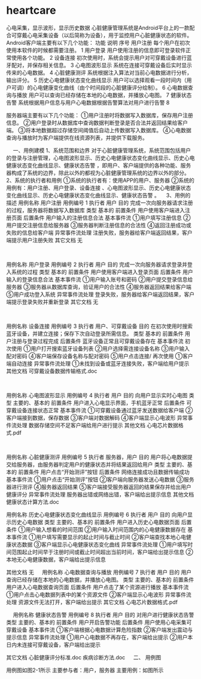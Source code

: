 heartcare
=========

心电采集，显示波形，显示历史数据
心脏健康管理系统是Android平台上的一款配合可穿戴心电采集设备（以后简称为设备），用于监控用户心脏健康状态的软件。Android客户端主要有以下几个功能：
功能	说明	序号
用户注册	每个用户在初次使用本软件的时候都需要注册。	1
用户登录	用户使用注册的信息即可登录软件正常使用各个功能。	2
设备连接	初次使用时，系统会提示用户对可穿戴设备进行蓝牙配对，并保存相关信息。	3
心电图波形显示	系统在连接可穿戴设备后实时显示传来的心电数据。	4
心脏健康测评	系统根据注入算法对当前心电数据进行分析，输出评分。	5
历史心电健康状态变化曲线显示	用户可以选择观看一段时间内（用户可调）的心电健康变化曲线（由个时间段的心脏健康评分绘制）。	6
心电数据查询与播放	用户可以查询已经存储在本地的心电数据，并播放心电图。	7
健康状态告警 	系统根据用户信息与用户心电数据根据告警算法对用户进行告警	8




服务器端主要有以下几个功能：
①用户注册时将数据写入数据库，保存用户注册信息。
②用户登录时从数据库中查询数据判断登录是否合法并返回结果给客户端。
③将本地数据超过存储空间阈值后自动上传数据写入数据库。
④心电数据查询与播放时为客户端提供在线资源列表，并提供下载服务。



 
一、用例建模
1、系统范围和边界
对于心脏健康管理系统，系统范围包括用户的登录与注册管理，心电图波形显示、历史心电健康状态变化曲线显示、历史心电健康状态变化曲线显示、健康状态告警 ，即用户、客户端提供的各种功能、服务器构成了系统的边界，除此以外的都视为心脏健康管理系统的边界以外的部分。
2、系统的执行者和用例
①系统的执行者有：使用APP的用户、服务器
②系统的用例有：用户注册、用户登录、设备连接 、心电图波形显示、历史心电健康状态变化曲线显示、历史心电健康状态变化曲线显示、健康状态告警 。 
3、用例的描述
用例名称	用户注册
用例编号	1
执行者	用户
目的	完成一次向服务器请求注册的过程，服务器将数据写入数据库
类型	基本的
前置条件	用户使用客户端进入注册页面
后置条件	用户输入的注册信息合法
基本事件流	①用户填写注册信息
②用户提交注册信息给服务器
③服务器判断注册信息的合法性
④返回注册成功或失败的信息给客户端
异常事件流处理
	注册失败，服务器给客户端返回结果，客户端提示用户注册失败
其它文档	无

 

用例名称	用户登录
用例编号	2
执行者	用户
目的	完成一次向服务器请求登录并登入系统的过程
类型	基本的
前置条件	用户使用客户端进入登录页面
后置条件	用户输入的登录信息合法
基本事件流
	①用户输入账号和密码
②用户提交登录信息给服务器
③服务器从数据库查询，验证用户的合法性
④服务器返回结果给客户端
⑤用户成功登入系统
异常事件流处理
	登录失败，服务器给客户端返回结果，客户端提示登录失败并重新登录
其它文档	无

 

用例名称	设备连接
用例编号	3
执行者	用户、可穿戴设备
目的	在初次使用时搜索蓝牙设备，并建立连接；保存下次自动登录所需信息。
类型	基本的
前置条件	用户注册与登录过程完成
后置条件	蓝牙设备正常且可穿戴设备存在
基本事件流	初次使用
①用户打开搜索蓝牙设备列表
②用户选择需连接设备名称
③用户输入配对密码
④客户端保存设备名称与配对密码
⑤用户点击连接/
再次使用
①客户端自动连接
异常事件流处理
	①未找到设备或蓝牙连接失败，客户端给用户提示
其他文档	 可穿戴设备数据传输格式.doc


 

用例名称	心电图波形显示
用例编号	4
执行者	用户
目的	向用户显示实时心电图
类型	主要的、基本的
前置条件	用户进入心电显示界面，手机蓝牙正常
后置条件	可穿戴设备连接状态正常
基本事件流	①可穿戴设备通过蓝牙发送数据给客户端
②客户端接到数据，保存数据
③客户端对数据解码
④客户端显示心电波形
异常事件流处理
	数据存储空间不足客户端给用户进行提示
其他文档
	心电芯片数据格式.pdf

 

用例名称	心脏健康测评
用例编号	5
执行者	服务器，用户
目的	用户将心电数据提交给服务器，由服务器判定用户的健康状态并将结果返回给用户
类型	主要的、基本的
前置条件	用户点击“开始测评”按钮
后置条件	网络连接成功且数据传输成功
基本事件流	①用户点击“开始测评”按钮
②客户端向服务器发送心电数据
③服务器进行测评
④服务器返回结果
⑤客户端接受服务器返回的结果保存并给出用户健康评分
异常事件流处理
	服务器出错或网络出错，客户端给出提示信息
其他文档	健康状态计算方法.doc
 

用例名称	历史心电健康状态变化曲线显示
用例编号	6
执行者	用户
目的	向用户显示历史心电数据
类型	主要的、基本的
前置条件	用户进入历史心电数据页面
后置条件	①用户输入想看的时间范围
②用户输入时间范围内的心电健康数据存在
基本事件流	①用户填写需要显示的起止时间与截止时间
②客户端查找本地心电健康状态数据
③客户端显示心电健康状态变化曲线
异常事件流处理
	①用户填写时间范围起止时间早于注册时间或截止时间超出当前时间，客户端给出提示信息
②本地无心电健康数据，客户端给出提示信息

其他文档	无
 
用例名称	心电数据查询与播放
用例编号	7
执行者	用户
目的	用户查询已经存储在本地的心电数据，并播放心电图。
类型	主要的、基本的
前置条件	用户进入心电数据查询页面
后置条件	用户点击了某个资源进行播放
基本事件流	①用户点击心电数据列表中的某个资源文件
②客户端显示心电波形
异常事件流处理
	资源文件无法打开，客户端给出提示
其它文档	心电芯片数据格式.pdf


 
用例名称	健康状态告警
用例编号	8
执行者	用户
目的	对用户进行健康状态告警
类型	主要的、基本的
前置条件	用户开启告警功能
后置条件	用户使用心电采集可穿戴设备
基本事件流	①客户端根据心电数据计算危险指数
②客户端发出震动与提示信息
异常事件流处理
	①用户心电数据不再存在，客户端给出提示
②用户本日内未连接可穿戴设备，客户端给出提示

其它文档	心脏健康评分标准.doc
疾病诊断方法.doc
 
二、	用例图

用例图如图2-1所示
主要参与者：用户，服务器
主要用例：如图所示




